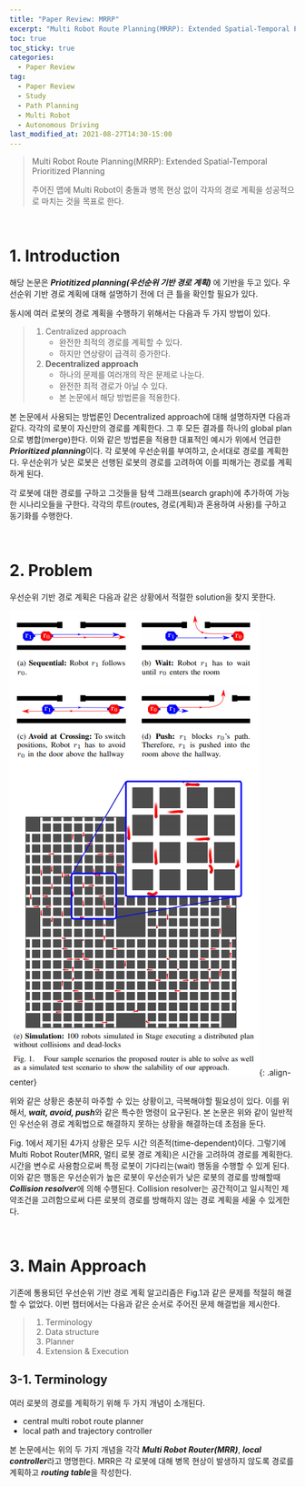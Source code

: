 ```yaml
---
title: "Paper Review: MRRP"
excerpt: "Multi Robot Route Planning(MRRP): Extended Spatial-Temporal Prioritized Planning"
toc: true
toc_sticky: true
categories:
  - Paper Review
tag:
  - Paper Review
  - Study
  - Path Planning
  - Multi Robot
  - Autonomous Driving
last_modified_at: 2021-08-27T14:30-15:00
---
```


> Multi Robot Route Planning(MRRP): Extended Spatial-Temporal Prioritized Planning
> 
> 주어진 맵에 Multi Robot이 충돌과 병목 현상 없이 각자의 경로 계획을 성공적으로 마치는 것을 목표로 한다.
>

<br>

# 1. Introduction
해당 논문은 ***Priotitized planning(우선순위 기반 경로 계획)*** 에 기반을 두고 있다. 우선순위 기반 경로 계획에 대해 설명하기 전에 더 큰 틀을 확인할 필요가 있다.

동시에 여러 로봇의 경로 계획을 수행하기 위해서는 다음과 두 가지 방법이 있다.
> 1. Centralized approach
>     - 완전한 최적의 경로를 계획할 수 있다.
>     - 하지만 연상량이 급격히 증가한다.
> 2. **Decentralized approach**
>     - 하나의 문제를 여러개의 작은 문제로 나눈다.
>     - 완전한 최적 경로가 아닐 수 있다.
>     - 본 논문에서 해당 방법론을 적용한다.

본 논문에서 사용되는 방법론인 Decentralized approach에 대해 설명하자면 다음과 같다. 각각의 로봇이 자신만의 경로를 계획한다. 그 후 모든 결과를 하나의 global plan으로 병합(merge)한다. 이와 같은 방법론을 적용한 대표적인 예시가 위에서 언급한 ***Prioritized planning***이다. 각 로봇에 우선순위를 부여하고, 순서대로 경로를 계획한다. 우선순위가 낮은 로봇은 선행된 로봇의 경로를 고려하여 이를 피해가는 경로를 계획하게 된다.

각 로봇에 대한 경로를 구하고 그것들을 탐색 그래프(search graph)에 추가하여 가능한 시나리오들을 구한다. 각각의 루트(routes, 경로(계획)과 혼용하여 사용)를 구하고 동기화를 수행한다.

<br>

# 2. Problem
우선순위 기반 경로 계획은 다음과 같은 상황에서 적절한 solution을 찾지 못한다.

![Paper-Review-MRRP1](/assets/images/Paper-Review-MRRP/Paper-Review-MRRP1.PNG){: .align-center}

위와 같은 상황은 충분히 마주할 수 있는 상황이고, 극복해야할 필요성이 있다. 이를 위해서, ***wait, avoid, push***와 같은 특수한 명령이 요구된다. 본 논문은 위와 같이 일반적인 우선순위 경로 계획법으로 해결하지 못하는 상황을 해결하는데 초점을 둔다.

Fig. 1에서 제기된 4가지 상황은 모두 시간 의존적(time-dependent)이다. 그렇기에 Multi Robot Router(MRR, 멀티 로봇 경로 계획)은 시간을 고려하여 경로를 계획한다. 시간을 변수로 사용함으로써 특정 로봇이 기다리는(wait) 행동을 수행할 수 있게 된다. 이와 같은 행동은 우선순위가 높은 로봇이 우선순위가 낮은 로봇의 경로를 방해할때 ***Collision resolver***에 의해 수행된다. Collision resolver는 공간적이고 일시적인 제약조건을 고려함으로써 다른 로봇의 경로를 방해하지 않는 경로 계획을 세울 수 있게한다.

<br>

# 3. Main Approach
기존에 통용되던 우선순위 기반 경로 계획 알고리즘은 Fig.1과 같은 문제를 적절히 해결할 수 없었다. 이번 챕터에서는 다음과 같은 순서로 주어진 문제 해결법을 제시한다.
> 1. Terminology
> 2. Data structure
> 3. Planner
> 4. Extension & Execution

## 3-1. Terminology
여러 로봇의 경로를 계획하기 위해 두 가지 개념이 소개된다.
- central multi robot route planner
- local path and trajectory controller

본 논문에서는 위의 두 가지 개념을 각각 ***Multi Robot Router(MRR)***, ***local controller***라고 명명한다. MRR은 각 로봇에 대해 병목 현상이 발생하지 않도록 경로를 계획하고 ***routing table***을 작성한다.